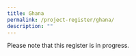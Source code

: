 ```yaml
---
title: Ghana
permalink: /project-register/ghana/
description: ""
---
```

Please note that this register is in progress.

<!---
| Country | Project ID | Project Name | Standard | Methodology | Date of Authorisation | Crediting Period | Relevant Files |
| -------- | -------- | -------- |  -------- | -------- | -------- | -------- | -------- |
| Text     | Text     | Text     | Text     | Text     | Text     | Text     | Text     |
--->